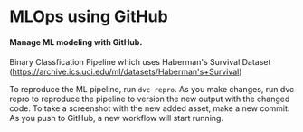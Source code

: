 # MLOps using GitHub
#### Manage ML modeling with GitHub.

Binary Classfication Pipeline which uses Haberman's Survival Dataset (https://archive.ics.uci.edu/ml/datasets/Haberman's+Survival)

To reproduce the ML pipeline, run `dvc repro`. As you make changes, run dvc repro to reproduce the pipeline to version the new output with the changed code. 
To take a screenshot with the new added asset, make a new commit. As you push to GitHub, a new workflow will start running. 
